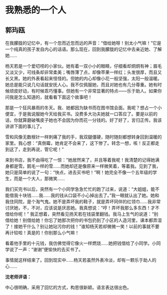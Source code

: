 # 我熟悉的一个人 #

## 郭玙瓯 ##

在我朦胧的记忆中，有一个忽而近忽而远的声音：“借给她呀！别太小气嘛！”它是一个纯真的孩子发自内心的话语。那么现在，回到我朦胧的记忆中去亲近她、了解她……

杨天若是一个爱叨唠的小家伙。她有着一双小小的眼睛，仔细看却炯炯有神；眉毛又淡又少，可线条却非常柔美；嘴唇薄了点，却像苹果一样红；头发很厚，而且又长又黑。她的外表看起来怪怪的。但她的内心却像小花一般坚强，太阳一般温暖。她总是能只说几句话就安抚人心。我不仅佩服她，而且对她也有几分尊重。她有时候顽皮好动，有时候乖巧懂事。但她有一个非常显著的特点——乐于助人。如果你问我是怎么知道的，就看看下面这个故事吧！

那是一个狂风暴雨的冬天。我、她都因为缺书而在图书馆会面。我呢？想占一个小便宜，于是我说服她今天给我买书。没费多大功夫她就一口答应了。要是以前的话，你就算磨破嘴皮子她也不会因为你而花一分钱的。好了好了，言归正传。我该讲讲下面的事儿了。

雪和风像无数根针一样刺痛了我的手，我双腿僵硬，随时随刻都想转身回到温暖的家里。我心想：“真倒霉，她肯定不会来了，这下惨了。转念一想，咳！反正都走到这了，走到再说，管它呢！”

来到书店，我不由得吃了一惊：”她居然来了，并且等着我呢！我清楚的记得她满身都是雪。鹅毛一样的雪……而她却还是像原来一样微笑着，等着我。见到了我，她只是简单的说了一句：“快点，进去买书吧！”啊！她完全不像一个五年级的学生，而是一个大人，那微笑……

我们买完书以后，突然有一个小同学急急忙忙的跑了过来，说道：“大姐姐，能不能借我十块钱……我……我的钱从口袋不小心掉出去了。”我一眼就认出了她。她和我住同院，是个淘气鬼。她不是弄坏我的鞋子，就是弄坏同伴的红领巾……我非常讨厌她，不，不对，应该说是厌恶她。我真想说：“哼！弄坏我那么多东西！才不借给你呢！”
我正想着，突然看见扬天若在钱袋里翻钱。我马上生气的说道：“别借给她！别借给她！你忘了她那次把你的书包扔到了小区的人造河里，课本都弄湿了！接她干什么？别让她玷污你的钱！”谁知杨天若却微微一笑！以前的事就不要再计较啦！真是的！你别那么小气嘛！

看着他手里的十元钱，我仿佛觉得它像火一样燃烧……她把钱借给了小同学。小同学说了一声：“谢谢”便愉快的去买书了。
   
事情就这样结束了。回到现实中……杨天若虽然外表冷淡，却有一颗乐于助人的心……

**沈老师评语：**

中心很明确，采用了回忆的方式，构思很新颖。语言表达很出色。
